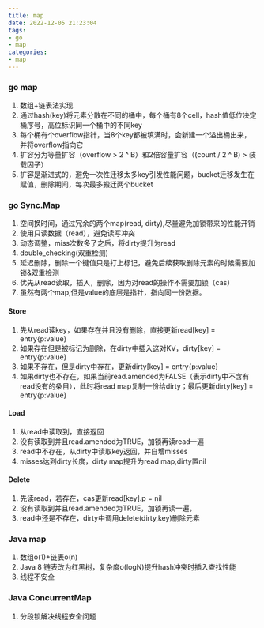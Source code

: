 ```yaml
---
title: map
date: 2022-12-05 21:23:04
tags: 
- go 
- map
categories:
- map
---
```

### go map
1. 数组+链表法实现
2. 通过hash(key)将元素分散在不同的桶中，每个桶有8个cell，hash值低位决定桶序号，高位标识同一个桶中的不同key
3. 每个桶有个overflow指针，当8个key都被填满时，会新建一个溢出桶出来，并将overflow指向它
4. 扩容分为等量扩容（overflow > 2 ^ B）和2倍容量扩容（(count / 2 ^ B) > 装载因子）
5. 扩容是渐进式的，避免一次性迁移太多key引发性能问题，bucket迁移发生在赋值，删除期间，每次最多搬迁两个bucket
<!-- more -->
### go Sync.Map
1. 空间换时间，通过冗余的两个map(read, dirty),尽量避免加锁带来的性能开销
2. 使用只读数据（read），避免读写冲突
3. 动态调整，miss次数多了之后，将dirty提升为read
4. double_checking(双重检测)
5. 延迟删除，删除一个键值只是打上标记，避免后续获取删除元素的时候需要加锁&双重检测
6. 优先从read读取，插入，删除，因为对read的操作不需要加锁（cas）
7. 虽然有两个map,但是value的底层是指针，指向同一份数据。

#### Store
1. 先从read读key，如果存在并且没有删除，直接更新read[key] = entry{p:value}
2. 如果存在但是被标记为删除，在dirty中插入这对KV，dirty[key] = entry{p:value}
3. 如果不存在，但是dirty中存在，更新dirty[key] = entry{p:value}
4. 如果dirty也不存在，如果当前read.amended为FALSE（表示dirty中不含有read没有的条目），此时将read map复制一份给dirty；最后更新dirty[key] = entry{p:value}

#### Load
1. 从read中读取到，直接返回
2. 没有读取到并且read.amended为TRUE，加锁再读read一遍
3. read中不存在，从dirty中读取key返回，并自增misses
4. misses达到dirty长度，dirty map提升为read map,dirty置nil

#### Delete
1. 先读read，若存在，cas更新read[key].p = nil
2. 没有读取到并且read.amended为TRUE，加锁再读一遍，
3. read中还是不存在，dirty中调用delete(dirty,key)删除元素


### Java map
1. 数组o(1)+链表o(n)
2. Java 8 链表改为红黑树，复杂度o(logN)提升hash冲突时插入查找性能
3. 线程不安全

### Java ConcurrentMap
1. 分段锁解决线程安全问题